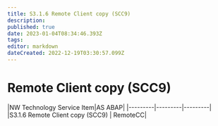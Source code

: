 ```yaml
---
title: S3.1.6 Remote Client copy (SCC9)
description: 
published: true
date: 2023-01-04T08:34:46.393Z
tags: 
editor: markdown
dateCreated: 2022-12-19T03:30:57.099Z
---
```


# Remote Client copy (SCC9)
|NW Technology Service Item|AS ABAP|
|---------|---------|---------|
|S3.1.6 Remote Client copy (SCC9) |  RemoteCC|